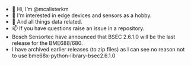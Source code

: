 - 👋 Hi, I’m @mcalisterkm
- 👀 I'm interested in edge devices and sensors as a hobby.
- 🌱 And all things data related.
- 📫 If you have questions raise an issue in a repository. 
- Bosch Sensortec have announced that BSEC 2.6.1.0 will be the last release for the BME688/680.
- I have archived earlier releases (to zip files) as I can see no reason not to use bme68x-python-library-bsec2.6.1.0 
<!---
mcalisterkm/mcalisterkm is a ✨ special ✨ repository because its `README.md` (this file) appears on your GitHub profile.
You can click the Preview link to take a look at your changes.
--->
